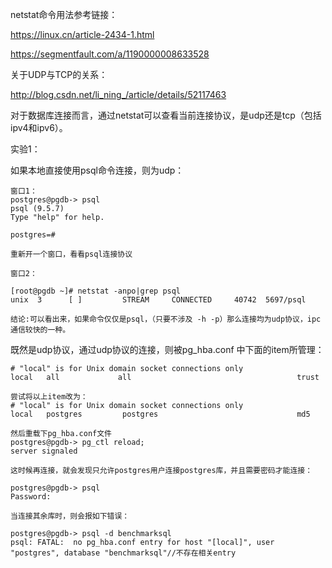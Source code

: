 netstat命令用法参考链接：

https://linux.cn/article-2434-1.html

https://segmentfault.com/a/1190000008633528


关于UDP与TCP的关系：

http://blog.csdn.net/li_ning_/article/details/52117463


对于数据库连接而言，通过netstat可以查看当前连接协议，是udp还是tcp（包括ipv4和ipv6）。

实验1：

如果本地直接使用psql命令连接，则为udp：

```
窗口1：
postgres@pgdb-> psql
psql (9.5.7)
Type "help" for help.

postgres=# 

重新开一个窗口，看看psql连接协议

窗口2：

[root@pgdb ~]# netstat -anpo|grep psql
unix  3      [ ]         STREAM     CONNECTED     40742  5697/psql   

结论:可以看出来，如果命令仅仅是psql，（只要不涉及 -h -p）那么连接均为udp协议，ipc通信较快的一种。
```



既然是udp协议，通过udp协议的连接，则被pg_hba.conf 中下面的item所管理：


```
# "local" is for Unix domain socket connections only
local   all             all                                     trust

尝试将以上item改为：
# "local" is for Unix domain socket connections only
local   postgres         postgres                               md5  

然后重载下pg_hba.conf文件
postgres@pgdb-> pg_ctl reload;
server signaled

这时候再连接，就会发现只允许postgres用户连接postgres库，并且需要密码才能连接：

postgres@pgdb-> psql
Password: 

当连接其余库时，则会报如下错误：

postgres@pgdb-> psql -d benchmarksql
psql: FATAL:  no pg_hba.conf entry for host "[local]", user "postgres", database "benchmarksql"//不存在相关entry

```



